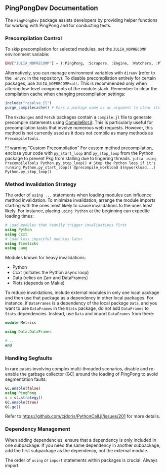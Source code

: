 ## PingPongDev Documentation

The `PingPongDev` package assists developers by providing helper functions for working with PingPong and for conducting tests.

### Precompilation Control

To skip precompilation for selected modules, set the `JULIA_NOPRECOMP` environment variable:

```julia
ENV["JULIA_NOPRECOMP"] = (:PingPong, :Scrapers, :Engine, :Watchers, :Plotting, :Metrics)
```

Alternatively, you can manage environment variables with `direnv` (refer to the `.envrc` in the repository). To disable precompilation entirely for certain packages, use `JULIA_NOPRECOMP=all`. This is recommended only when altering low-level components of the module stack. Remember to clear the compilation cache when changing precompilation settings:

```julia
include("resolve.jl")
purge_compilecache() # Pass a package name as an argument to clear its specific cache.
```

The `Exchanges` and `Fetch` packages contain a `compile.jl` file to generate precompile statements using [CompileBot.jl](https://github.com/aminya/CompileBot.jl). This is particularly useful for precompilation tasks that involve numerous web requests. However, this method is not currently used as it does not compile as many methods as `PrecompileTools`.

!!! warning "Custom Precompilation"
    For custom method precompilation, enclose your code with `py_start_loop` and `py_stop_loop` from the Python package to prevent Pkg from stalling due to lingering threads.
    ```julia
    using PrecompileTools
    Python.py_stop_loop() # Stop the Python loop if it's running
    Python.py_start_loop()
    @precompile_workload $(myworkload...)
    Python.py_stop_loop()
    ```

### Method Invalidation Strategy

The order of `using ...` statements when loading modules can influence method invalidation. To minimize invalidation, arrange the module imports starting with the ones most likely to cause invalidations to the ones least likely. For instance, placing `using Python` at the beginning can expedite loading times:

```julia
# Load modules that heavily trigger invalidations first
using Python
using Ccxt
# Load less impactful modules later
using Timeticks
using Lang
```

Modules known for heavy invalidations:

- Python
- Ccxt (initiates the Python async loop)
- Data (relies on Zarr and DataFrames)
- Plots (depends on Makie)

To reduce invalidations, include external modules in only one local package and then use that package as a dependency in other local packages. For instance, if `DataFrames` is a dependency of the local package `Data`, and you want to use `DataFrames` in the `Stats` package, do not add `DataFrames` to `Stats` dependencies. Instead, use `Data` and import `DataFrames` from there:

```julia
module Metrics

using Data.DataFrames

# ...
end
```

### Handling Segfaults

In rare cases involving complex multi-threaded scenarios, disable and re-enable the garbage collector (GC) around the loading of PingPong to avoid segmentation faults:

```julia
GC.enable(false)
using PingPong
s = st.strategy()
GC.enable(true)
GC.gc()
```

Refer to https://github.com/cjdoris/PythonCall.jl/issues/201 for more details.

### Dependency Management

When adding dependencies, ensure that a dependency is only included in one subpackage. If you need the same dependency in another subpackage, add the first subpackage as the dependency, not the external module.

The order of `using` or `import` statements within packages is crucial. Always import
```